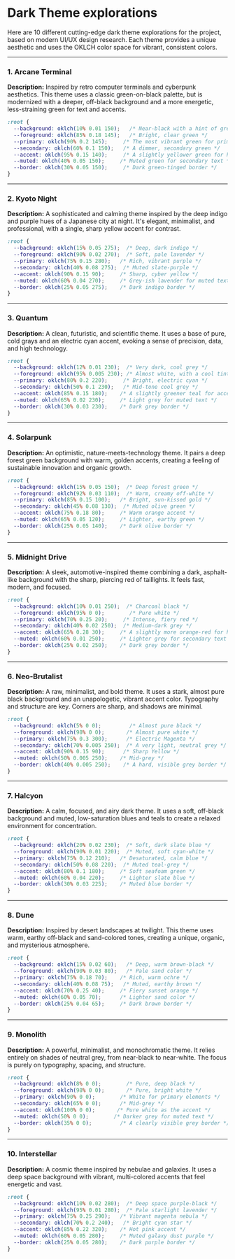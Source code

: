 
# Dark Theme explorations

Here are 10 different cutting-edge dark theme explorations for the project, based on modern UI/UX design research. Each theme provides a unique aesthetic and uses the OKLCH color space for vibrant, consistent colors.

---

### 1. Arcane Terminal

**Description:** Inspired by retro computer terminals and cyberpunk aesthetics. This theme uses a classic green-on-black palette, but is modernized with a deeper, off-black background and a more energetic, less-straining green for text and accents.

```css
:root {
  --background: oklch(10% 0.01 150);   /* Near-black with a hint of green */
  --foreground: oklch(85% 0.18 145);   /* Bright, clear green */
  --primary: oklch(90% 0.2 145);     /* The most vibrant green for primary actions */
  --secondary: oklch(60% 0.1 150);   /* A dimmer, secondary green */
  --accent: oklch(95% 0.15 140);     /* A slightly yellower green for highlights */
  --muted: oklch(40% 0.05 150);     /* Muted green for secondary text */
  --border: oklch(30% 0.05 150);     /* Dark green-tinged border */
}
```

---

### 2. Kyoto Night

**Description:** A sophisticated and calming theme inspired by the deep indigo and purple hues of a Japanese city at night. It's elegant, minimalist, and professional, with a single, sharp yellow accent for contrast.

```css
:root {
  --background: oklch(15% 0.05 275);  /* Deep, dark indigo */
  --foreground: oklch(90% 0.02 270);  /* Soft, pale lavender */
  --primary: oklch(75% 0.15 280);   /* Rich, vibrant purple */
  --secondary: oklch(40% 0.08 275);  /* Muted slate-purple */
  --accent: oklch(90% 0.15 90);     /* Sharp, cyber yellow */
  --muted: oklch(60% 0.04 270);     /* Grey-ish lavender for muted text */
  --border: oklch(25% 0.05 275);    /* Dark indigo border */
}
```

---

### 3. Quantum

**Description:** A clean, futuristic, and scientific theme. It uses a base of pure, cold grays and an electric cyan accent, evoking a sense of precision, data, and high technology.

```css
:root {
  --background: oklch(12% 0.01 230);  /* Very dark, cool grey */
  --foreground: oklch(95% 0.005 230); /* Almost white, with a cool tint */
  --primary: oklch(80% 0.2 220);     /* Bright, electric cyan */
  --secondary: oklch(50% 0.1 230);   /* Mid-tone cool grey */
  --accent: oklch(85% 0.15 180);    /* A slightly greener teal for accents */
  --muted: oklch(65% 0.02 230);     /* Light grey for muted text */
  --border: oklch(30% 0.03 230);    /* Dark grey border */
}
```

---

### 4. Solarpunk

**Description:** An optimistic, nature-meets-technology theme. It pairs a deep forest green background with warm, golden accents, creating a feeling of sustainable innovation and organic growth.

```css
:root {
  --background: oklch(15% 0.05 150);  /* Deep forest green */
  --foreground: oklch(92% 0.03 110);  /* Warm, creamy off-white */
  --primary: oklch(85% 0.15 100);   /* Bright, sun-kissed gold */
  --secondary: oklch(45% 0.08 130);  /* Muted olive green */
  --accent: oklch(75% 0.18 80);     /* Warm orange accent */
  --muted: oklch(65% 0.05 120);     /* Lighter, earthy green */
  --border: oklch(25% 0.05 140);    /* Dark olive border */
}
```

---

### 5. Midnight Drive

**Description:** A sleek, automotive-inspired theme combining a dark, asphalt-like background with the sharp, piercing red of taillights. It feels fast, modern, and focused.

```css
:root {
  --background: oklch(10% 0.01 250);  /* Charcoal black */
  --foreground: oklch(95% 0 0);        /* Pure white */
  --primary: oklch(70% 0.25 20);     /* Intense, fiery red */
  --secondary: oklch(40% 0.02 250);  /* Medium-dark grey */
  --accent: oklch(65% 0.28 30);     /* A slightly more orange-red for highlights */
  --muted: oklch(60% 0.01 250);     /* Lighter grey for secondary text */
  --border: oklch(25% 0.02 250);    /* Dark grey border */
}
```

---

### 6. Neo-Brutalist

**Description:** A raw, minimalist, and bold theme. It uses a stark, almost pure black background and an unapologetic, vibrant accent color. Typography and structure are key. Corners are sharp, and shadows are minimal.

```css
:root {
  --background: oklch(5% 0 0);         /* Almost pure black */
  --foreground: oklch(98% 0 0);       /* Almost pure white */
  --primary: oklch(75% 0.3 300);      /* Electric Magenta */
  --secondary: oklch(70% 0.005 250);  /* A very light, neutral grey */
  --accent: oklch(90% 0.15 90);      /* Sharp Yellow */
  --muted: oklch(50% 0.005 250);    /* Mid-grey */
  --border: oklch(40% 0.005 250);    /* A hard, visible grey border */
}
```

---

### 7. Halcyon

**Description:** A calm, focused, and airy dark theme. It uses a soft, off-black background and muted, low-saturation blues and teals to create a relaxed environment for concentration.

```css
:root {
  --background: oklch(20% 0.02 230);  /* Soft, dark slate blue */
  --foreground: oklch(90% 0.01 220);  /* Muted, soft cyan-white */
  --primary: oklch(75% 0.12 210);   /* Desaturated, calm blue */
  --secondary: oklch(50% 0.08 220);  /* Muted teal-grey */
  --accent: oklch(80% 0.1 180);     /* Soft seafoam green */
  --muted: oklch(60% 0.04 220);     /* Lighter slate blue */
  --border: oklch(30% 0.03 225);    /* Muted blue border */
}
```

---

### 8. Dune

**Description:** Inspired by desert landscapes at twilight. This theme uses warm, earthy off-black and sand-colored tones, creating a unique, organic, and mysterious atmosphere.

```css
:root {
  --background: oklch(15% 0.02 60);   /* Deep, warm brown-black */
  --foreground: oklch(90% 0.03 80);   /* Pale sand color */
  --primary: oklch(75% 0.18 70);    /* Rich, warm ochre */
  --secondary: oklch(40% 0.08 75);   /* Muted, earthy brown */
  --accent: oklch(70% 0.25 40);     /* Fiery sunset orange */
  --muted: oklch(60% 0.05 70);      /* Lighter sand color */
  --border: oklch(25% 0.04 65);     /* Dark brown border */
}
```

---

### 9. Monolith

**Description:** A powerful, minimalist, and monochromatic theme. It relies entirely on shades of neutral grey, from near-black to near-white. The focus is purely on typography, spacing, and structure.

```css
:root {
  --background: oklch(8% 0 0);        /* Pure, deep black */
  --foreground: oklch(98% 0 0);       /* Pure, bright white */
  --primary: oklch(90% 0 0);        /* White for primary elements */
  --secondary: oklch(65% 0 0);      /* Mid-grey */
  --accent: oklch(100% 0 0);       /* Pure white as the accent */
  --muted: oklch(50% 0 0);        /* Darker grey for muted text */
  --border: oklch(35% 0 0);         /* A clearly visible grey border */
}
```

---

### 10. Interstellar

**Description:** A cosmic theme inspired by nebulae and galaxies. It uses a deep space background with vibrant, multi-colored accents that feel energetic and vast.

```css
:root {
  --background: oklch(10% 0.02 280);  /* Deep space purple-black */
  --foreground: oklch(95% 0.01 280);  /* Pale starlight lavender */
  --primary: oklch(75% 0.25 290);   /* Vibrant magenta nebula */
  --secondary: oklch(70% 0.2 240);   /* Bright cyan star */
  --accent: oklch(85% 0.22 320);    /* Hot pink accent */
  --muted: oklch(60% 0.05 280);     /* Muted galaxy dust purple */
  --border: oklch(25% 0.05 280);    /* Dark purple border */
}
```
